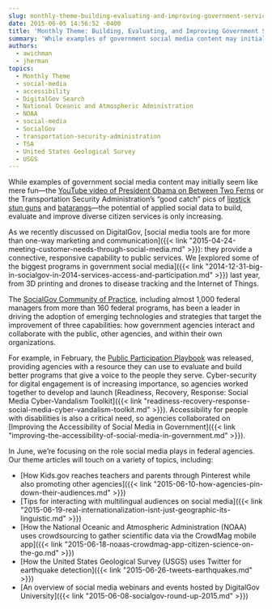 ```yaml
---
slug: monthly-theme-building-evaluating-and-improving-government-services-through-social-media
date: 2015-06-05 14:56:52 -0400
title: 'Monthly Theme: Building, Evaluating, and Improving Government Services Through Social Media'
summary: 'While examples of government social media content may initially seem like mere fun&mdash;the YouTube video of President Obama on Between Two Ferns or the Transportation Security Administration’s &ldquo;good catch&rdquo; pics of lipstick stun guns and batarangs&mdash;the potential of applied social data to build, evaluate and improve diverse citizen services is only increasing. As we recently'
authors:
  - awichman
  - jherman
topics:
  - Monthly Theme
  - social-media
  - accessibility
  - DigitalGov Search
  - National Oceanic and Atmospheric Administration
  - NOAA
  - social-media
  - SocialGov
  - transportation-security-administration
  - TSA
  - United States Geological Survey
  - USGS
---
```


While examples of government social media content may initially seem like mere fun—the [YouTube video of President Obama on Between Two Ferns](https://www.youtube.com/watch?v=UnW3xkHxIEQ) or the Transportation Security Administration’s “good catch” pics of [lipstick stun guns](https://instagram.com/p/0WUAzwl9xT/?taken-by=tsa) and [batarangs](https://instagram.com/p/zTOqVrF9wl/?taken-by=tsa)—the potential of applied social data to build, evaluate and improve diverse citizen services is only increasing.

As we recently discussed on DigitalGov, [social media tools are for more than one-way marketing and communication]({{< link "2015-04-24-meeting-customer-needs-through-social-media.md" >}}): they provide a connective, responsive capability to public services. We [explored some of the biggest programs in government social media]({{< link "2014-12-31-big-in-socialgov-in-2014-services-access-and-participation.md" >}}) last year, from 3D printing and drones to disease tracking and the Internet of Things.

The [SocialGov Community of Practice](http://www.google.com/url?q=http%3A%2F%2Fwww.digitalgov.gov%2Fcommunities%2Fsocial-media%2F&sa=D&sntz=1&usg=AFQjCNEftOg4z77TqX4v3lnFo74pXnH_UA), including almost 1,000 federal managers from more than 160 federal programs, has been a leader in driving the adoption of emerging technologies and strategies that target the improvement of three capabilities: how government agencies interact and collaborate with the public, other agencies, and within their own organizations.

For example, in February, the [Public Participation Playbook](https://participation.usa.gov/) was released, providing agencies with a resource they can use to evaluate and build better programs that give a voice to the people they serve. Cyber-security for digital engagement is of increasing importance, so agencies worked together to develop and launch [Readiness, Recovery, Response: Social Media Cyber-Vandalism Toolkit]({{< link "readiness-recovery-response-social-media-cyber-vandalism-toolkit.md" >}}). Accessibility for people with disabilities is also a critical need, so agencies collaborated on [Improving the Accessibility of Social Media in Government]({{< link "improving-the-accessibility-of-social-media-in-government.md" >}}).

In June, we’re focusing on the role social media plays in federal agencies. Our theme articles will touch on a variety of topics, including:

  * [How Kids.gov reaches teachers and parents through Pinterest while also promoting other agencies]({{< link "2015-06-10-how-agencies-pin-down-their-audiences.md" >}})
  * [Tips for interacting with multilingual audiences on social media]({{< link "2015-06-19-real-internationalization-isnt-just-geographic-its-linguistic.md" >}})
  * [How the National Oceanic and Atmospheric Administration (NOAA) uses crowdsourcing to gather scientific data via the CrowdMag mobile app]({{< link "2015-06-18-noaas-crowdmag-app-citizen-science-on-the-go.md" >}})
  * [How the United States Geological Survey (USGS) uses Twitter for earthquake detection]({{< link "2015-06-26-tweets-earthquakes.md" >}})
  * [An overview of social media webinars and events hosted by DigitalGov University]({{< link "2015-06-08-socialgov-round-up-2015.md" >}})